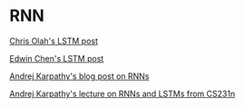 # RNN
[Chris Olah's LSTM post](http://colah.github.io/posts/2015-08-Understanding-LSTMs/)

[Edwin Chen's LSTM post](http://blog.echen.me/2017/05/30/exploring-lstms/)

[Andrej Karpathy's blog post on RNNs](http://karpathy.github.io/2015/05/21/rnn-effectiveness/)

[Andrej Karpathy's lecture on RNNs and LSTMs from CS231n](https://www.youtube.com/watch?v=iX5V1WpxxkY)
